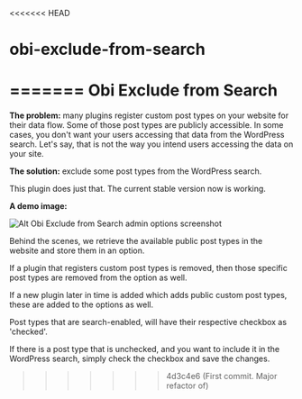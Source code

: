 <<<<<<< HEAD
# obi-exclude-from-search
=======
Obi Exclude from Search
=
**The problem:** many plugins register custom post types on your website for their data flow. Some of those post types are publicly accessible. In some cases, you don't want your users accessing that data from the WordPress search. Let's say, that is not the way you intend users accessing the data on your site.

**The solution:** exclude some post types from the WordPress search.

This plugin does just that. The current stable version now is working.

**A demo image:**

![Alt Obi Exclude from Search admin options screenshot](https://obijuan.dev/wp-content/uploads/2023/06/obi-remove-post-types-from-search.png)

Behind the scenes, we retrieve the available public post types in the website and store them in an option.  

If a plugin that registers custom post types is removed, then those specific post types are removed from the option as well.  

If a new plugin later in time is added which adds public custom post types, these are added to the options as well.  

Post types that are search-enabled, will have their respective checkbox as 'checked'.

If there is a post type that is unchecked, and you want to include it in the WordPress search, simply check the checkbox and save the changes.
>>>>>>> 4d3c4e6 (First commit. Major refactor of)
